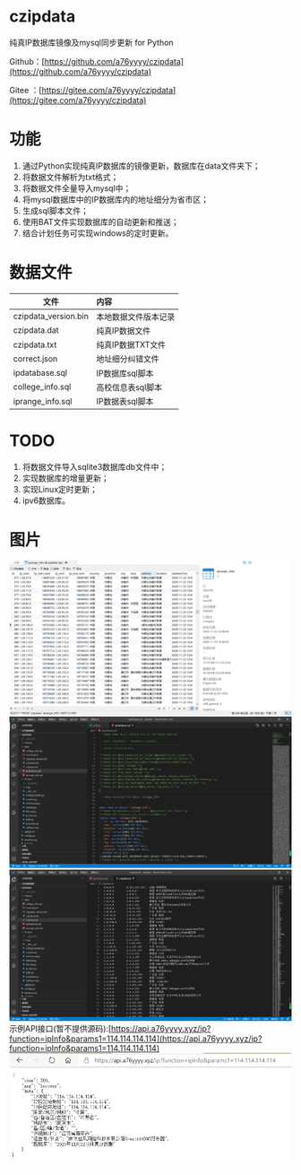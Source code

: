 # czipdata

纯真IP数据库镜像及mysql同步更新 for Python

Github：[https://github.com/a76yyyy/czipdata](https://github.com/a76yyyy/czipdata)

Gitee ：[https://gitee.com/a76yyyy/czipdata](https://gitee.com/a76yyyy/czipdata)

# 功能

1. 通过Python实现纯真IP数据库的镜像更新，数据库在data文件夹下；
2. 将数据文件解析为txt格式；
3. 将数据文件全量导入mysql中；
4. 将mysql数据库中的IP数据库内的地址细分为省市区；
5. 生成sql脚本文件；
6. 使用BAT文件实现数据库的自动更新和推送；
7. 结合计划任务可实现windows的定时更新。

# 数据文件

文件 | 内容
---|:---
czipdata_version.bin|本地数据文件版本记录
czipdata.dat|纯真IP数据文件
czipdata.txt|纯真IP数据TXT文件
correct.json|地址细分纠错文件
ipdatabase.sql|IP数据库sql脚本
college_info.sql|高校信息表sql脚本
iprange_info.sql|IP数据表sql脚本

# TODO

1. 将数据文件导入sqlite3数据库db文件中；
2. 实现数据库的增量更新；
3. 实现Linux定时更新；
4. ipv6数据库。

# 图片

![image](pic/mysql.png)
![image](pic/sql.png)
![image](pic/txt.png)
示例API接口(暂不提供源码):[https://api.a76yyyy.xyz/ip?function=ipInfo&params1=114.114.114.114](https://api.a76yyyy.xyz/ip?function=ipInfo&params1=114.114.114.114)
![image](pic/api.png)